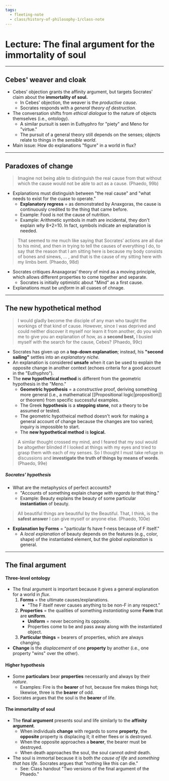 ```yaml
---
tags:
  - fleeting-note
  - class/history-of-philosophy-1/class-note
---
```

# Lecture: The final argument for the immortality of soul
---
## Cebes' weaver and cloak
- Cebes' objection grants the affinity argument, but targets Socrates' claim about the **immortality of soul.**
	- In Cebes' objection, the weaver is the *productive cause*.
	- Socrates responds with a *general theory of destruction*.
- The conversation shifts from *ethical dialogue* to the nature of objects themselves (i.e., ontology).
	- A similar pursuit is seen in Euthyphro for "piety" and Meno for "virtue."
	- The pursuit of a general theory still depends on the senses; objects relate to things in the *sensible world*.
- Main issue: How do explanations "figure" in a world in flux?
---
## Paradoxes of change

> Imagine not being able to distinguish the real cause from that without which the cause would not be able to act as a cause. (Phaedo, 99b)

- Explanations must distinguish between "the real cause" and "what needs to exist for the cuase to operate."
	-  **Explanatory regress** = as demonstrated by Anaxgoras, the cause is continuously credited to the thing that came before.
	- Example: Food is not the cause of nutrition.
	- Example: Arithmetic symbols in math are incidental, they don't explain *why* 8+2=10. In fact, symbols indicate an explanation is needed.

> That seemed to me much like saying that Socrates’ actions are all due to his mind, and then in trying to tell the causes of everything I do, to say that the reason that I am sitting here is because my body consists of bones and sinews, ... , and that is the cause of my sitting here with my limbs bent. (Phaedo, 98d)

- Socrates critiques Anaxagoras’ theory of mind as a moving principle, which allows different properties to come together and separate.
	- Socrates is initially optimistic about "Mind" as a first cause.
- Explanations must be *uniform* in all cuases of chnage.

--- 
## The new hypothetical method

> I would gladly become the disciple of any man who taught the workings of that kind of cause. However, since I was deprived and could neither discover it myself nor learn it from another, do you wish me to give you an explanation of how, as a **second best,** I busied myself with the search for the cause, Cebes? (Phaedo, 99c)

- Socrates has given up on a **top-down explanation**; instead, his **"second sailing"** settles into an *explanatory niche.*
- An explanation is considered **unsafe** when it can be used to explain the opposite change in another context (echoes criteria for a good account in the "Euthyphro").
- The **new hypothetical method** is different from the geometric hypothesis in the "Meno."
	- **Geometric hypothesis** = a *constructive* proof, deriving something more general (i.e., a mathematical [[Propositional logic|proposition]] or theorem) from specific successful examples.
	- The Greek **hypothesis** is a **stepping stone**, not a theory to be assumed or tested.
	- The geometric hypotheical method doesn't work for making a general account of change because the changes are too varied; inquiry is impossible to start.
	- The **new hypothetical method** is **logical.**

> A similar thought crossed my mind, and I feared that my soul would be altogether blinded if I looked at things with my eyes and tried to grasp them with each of my senses. So I thought I must take refuge in discussions and **investigate the truth of things by means of words**. (Phaedo, 99e)

##### Socrates' hypothesis
- What are the metaphysics of perfect accounts?
	- "Accounts of something explain change *with regards to* that thing."
	- Example: Beauty explains the beauty of some particular **instantiation** of beauty.

> All beautiful things are beautiful by the Beautiful. That, I think, is the **safest answer** I can give myself or anyone else. (Phaedo, 100e)

- **Explanation by Forms** = "particular fs have f-ness because of F itself."
	- A *local explanation* of beauty depends on the features (e.g., color, shape) of the instantiated element, but the *global explanation* is general.
---
## The final argument

#### Three-level ontology
- The final argument is important because it gives a general explanation for a world in *flux*.
	1. **Forms** = the ultimate causes/explanations. 
		- "The F itself never causes anything to be non-F in any respect."
	2. **Properties** = the qualities of something *instantiating* some **Form** that are **uniform**.
		- **Uniform** = never becoming its opposite.
		- Properties come to be and pass away along with the instantiated object.
	3. **Particular things** = bearers of properties, which are always changing.
- **Change** is the *displacement* of one **property** by another (i.e., one property "wins" over the other).

#### Higher hypothesis
- Some **particulars** bear **properties** necessarily and always by their *nature*. 
	- Examples: Fire is the **bearer** of hot, because fire makes things hot; likewise, three is the **bearer** of odd.
- Socrates argues that the soul is the **bearer** of life.

#### The immortality of soul
- The **final argument** presents soul and life similarly to the **affinity argument**.
	- When individuals **change** with regards to some **property**, the **opposite** property is displacing it; it either flees or is destroyed.
	- When the opposite approaches a **bearer**, the bearer must be destroyed.
	- When death approaches the soul, the soul cannot *admit* death.
- The soul is immortal because it is both *the cause of life* and *something that has life*. Socrates argues that "nothing like this can die."
	- See: Class handout "Two versions of the final argument of the Phaedo."